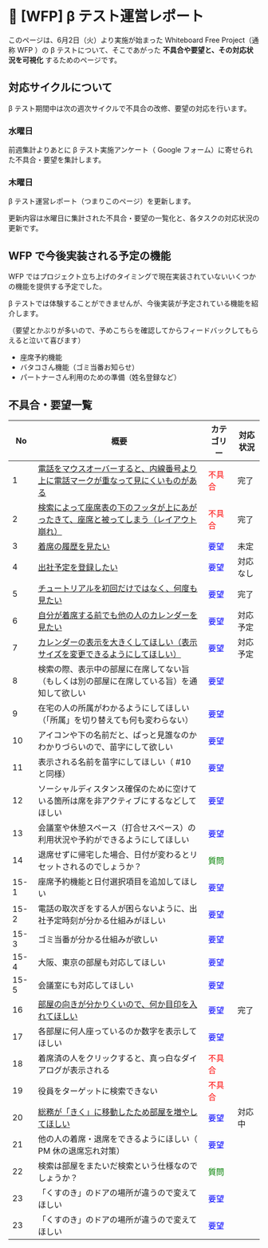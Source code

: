 # 🌳 [WFP] β テスト運営レポート



このページは、6月2日（火）より実施が始まった Whiteboard Free Project（通称 WFP ）の β テストについて、そこであがった **不具合や要望と、その対応状況を可視化** するためのページです。



## 対応サイクルについて

β テスト期間中は次の週次サイクルで不具合の改修、要望の対応を行います。

### 水曜日

前週集計よりあとに β テスト実施アンケート（ Google フォーム）に寄せられた不具合・要望を集計します。

### 木曜日

β テスト運営レポート（つまりこのページ）を更新します。

更新内容は水曜日に集計された不具合・要望の一覧化と、各タスクの対応状況の更新です。



## WFP で今後実装される予定の機能

WFP ではプロジェクト立ち上げのタイミングで現在実装されていないいくつかの機能を提供する予定でした。

β テストでは体験することができませんが、今後実装が予定されている機能を紹介します。

（要望とかぶりが多いので、予めこちらを確認してからフィードバックしてもらえると泣いて喜びます）

- 座席予約機能
- バタコさん機能（ゴミ当番お知らせ）
- パートナーさん利用のための準備（姓名登録など）



## 不具合・要望一覧

| No    | 概要                                                         | カテゴリー                              | 対応状況 |
| ----- | ------------------------------------------------------------ | --------------------------------------- | -------- |
| 1    | [電話をマウスオーバーすると、内線番号より上に電話マークが重なって見にくいものがある](https://github.com/a-kodama/WFP_beta_test/blob/master/Beata-1.md) | <span style="color: red;">不具合</span> | 完了     |
| 2    | [検索によって座席表の下のフッタが上にあがったきて、座席と被ってしまう（レイアウト崩れ）](https://github.com/a-kodama/WFP_beta_test/blob/master/Beta-2.md) | <span style="color: red;">不具合</span> | 完了     |
| 3    | [着席の履歴を見たい](https://github.com/a-kodama/WFP_beta_test/blob/master/Beta-3.md)                                           | <span style="color: blue;">要望</span>  |   未定       |
| 4    | [出社予定を登録したい](https://github.com/a-kodama/WFP_beta_test/blob/master/Beta-4.md)                                         | <span style="color: blue;">要望</span>  |   対応なし       |
| 5    | [チュートリアルを初回だけではなく、何度も見たい](https://github.com/a-kodama/WFP_beta_test/blob/master/Beta-5.md)               | <span style="color: blue;">要望</span>  | 完了         |
| 6    | [自分が着席する前でも他の人のカレンダーを見たい](https://github.com/a-kodama/WFP_beta_test/blob/master/Beta-6.md) | <span style="color: blue;">要望</span>  | 対応予定 |
| 7    | [カレンダーの表示を大きくしてほしい（表示サイズを変更できるようにしてほしい）](https://github.com/a-kodama/WFP_beta_test/blob/master/Beta-7.md) | <span style="color: blue;">要望</span>  | 対応予定 |
| 8    | 検索の際、表示中の部屋に在席してない旨（もしくは別の部屋に在席している旨）を通知して欲しい | <span style="color: blue;">要望</span>  |          |
| 9    | 在宅の人の所属がわかるようにしてほしい（「所属」を切り替えても何も変わらない） | <span style="color: blue;">要望</span>  |          |
| 10   | アイコンや下の名前だと、ぱっと見誰なのかわかりづらいので、苗字にして欲しい | <span style="color: blue;">要望</span>  |          |
| 11   | 表示される名前を苗字にしてほしい（ #10 と同様）              | <span style="color: blue;">要望</span>  |          |
| 12   | ソーシャルディスタンス確保のために空けている箇所は席を非アクティブにするなどしてほしい | <span style="color: blue;">要望</span>  |          |
| 13   | 会議室や休憩スペース（打合せスペース）の利用状況や予約ができるようにしてほしい | <span style="color: blue;">要望</span>  |          |
| 14   | 退席せずに帰宅した場合、日付が変わるとリセットされるのでしょうか？ | <span style="color: green;">質問</span> |          |
| 15-1 | 座席予約機能と日付選択項目を追加してほしい                   | <span style="color: blue;">要望</span>  |          |
| 15-2 | 電話の取次ぎをする人が困らないように、出社予定時刻が分かる仕組みがほしい | <span style="color: blue;">要望</span>  |          |
| 15-3 | ゴミ当番が分かる仕組みが欲しい                               | <span style="color: blue;">要望</span>  |          |
| 15-4 | 大阪、東京の部屋も対応してほしい                             | <span style="color: blue;">要望</span>  |          |
| 15-5 | 会議室にも対応してほしい                                     | <span style="color: blue;">要望</span>  |          |
| 16 | [部屋の向きが分かりくいので、何か目印を入れてほしい](https://github.com/a-kodama/WFP_beta_test/blob/master/Beta-16.md) | <span style="color: blue;">要望</span>  | 完了 |
| 17 | 各部屋に何人座っているのか数字を表示してほしい             | <span style="color: blue;">要望</span>  |          |
| 18 | 着席済の人をクリックすると、真っ白なダイアログが表示される | <span style="color: red;">不具合</span> |          |
| 19 | 役員をターゲットに検索できない                      | <span style="color: red;">不具合</span> |          |
| 20 | [総務が「きく」に移動したため部屋を増やしてほしい](https://github.com/a-kodama/WFP_beta_test/blob/master/Beta-20.md) | <span style="color: blue;">要望</span>  | 対応中 |
| 21 | 他の人の着席・退席をできるようにほしい（ PM 休の退席忘れ対策）   | <span style="color: blue;">要望</span>  |          |
| 22 | 検索は部屋をまたいだ検索という仕様なのでしょうか？               | <span style="color: green;">質問</span> |          |
| 23 | 「くすのき」のドアの場所が違うので変えてほしい               | <span style="color: blue;">要望</span>  |          |
| 23 | 「くすのき」のドアの場所が違うので変えてほしい               | <span style="color: blue;">要望</span>  |          |
